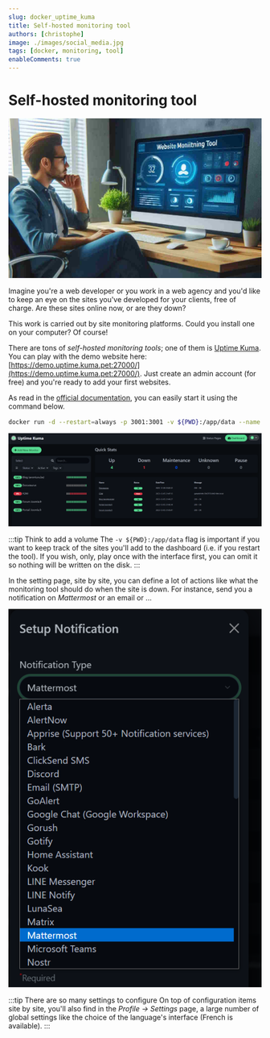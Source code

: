 ```yaml
---
slug: docker_uptime_kuma
title: Self-hosted monitoring tool
authors: [christophe]
image: ./images/social_media.jpg
tags: [docker, monitoring, tool]
enableComments: true
---
```

# Self-hosted monitoring tool

![Self-hosted monitoring tool](./images/header.jpg)

Imagine you're a web developer or you work in a web agency and you'd like to keep an eye on the sites you've developed for your clients, free of charge.  Are these sites online now, or are they down?

This work is carried out by site monitoring platforms. Could you install one on your computer? Of course!

<!-- truncate -->

There are tons of *self-hosted monitoring tools*; one of them is [Uptime Kuma](https://github.com/louislam/uptime-kuma). You can play with the demo website here: [https://demo.uptime.kuma.pet:27000/](https://demo.uptime.kuma.pet:27000/). Just create an admin account (for free) and you're ready to add your first websites.

As read in the [official documentation](https://github.com/louislam/uptime-kuma#-docker), you can easily start it using the command below. 

```bash
docker run -d --restart=always -p 3001:3001 -v ${PWD}:/app/data --name uptime-kuma louislam/uptime-kuma:1
```

![Dashboard](./images/dashboard.png)

:::tip Think to add a volume
The `-v ${PWD}:/app/data` flag is important if you want to keep track of the sites you'll add to the dashboard (i.e. if you restart the tool). If you wish, only, play once with the interface first, you can omit it so nothing will be written on the disk.
:::

In the setting page, site by site, you can define a lot of actions like what the monitoring tool should do when the site is down. For instance, send you a notification on *Mattermost* or an email or ...

![Notification through Mattermost](./images/notification.png)

:::tip There are so many settings to configure
On top of configuration items site by site, you'll also find in the *Profile -> Settings* page, a large number of global settings like the choice of the language's interface (French is available).
:::
